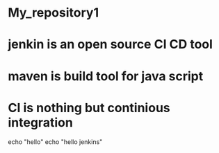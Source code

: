 # My_repository1
# jenkin is an open source CI CD tool
# maven is build tool for java script
# CI is nothing but continious integration
echo "hello"
echo "hello jenkins"
